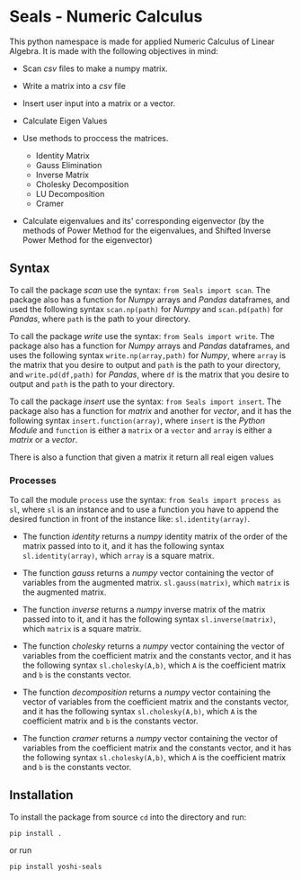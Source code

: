 # Seals - Numeric Calculus

This python namespace is made for applied Numeric Calculus of Linear Algebra. It is made with the following objectives in mind:

* Scan *csv* files to make a numpy matrix.

* Write a matrix into a *csv* file

* Insert user input into a matrix or a vector.

* Calculate Eigen Values

* Use methods to proccess the matrices.
  * Identity Matrix
  * Gauss Elimination
  * Inverse Matrix
  * Cholesky Decomposition
  * LU Decomposition
  * Cramer

* Calculate eigenvalues and its' corresponding eigenvector (by the methods of Power Method for the eigenvalues, and Shifted Inverse Power Method for the eigenvector)

## Syntax

To call the package *scan* use the syntax: `from Seals import scan`. The package also has a function for *Numpy* arrays and *Pandas* dataframes, and used the following syntax `scan.np(path)` for *Numpy* and `scan.pd(path)` for *Pandas*, where `path` is the path to your directory.

To call the package *write* use the syntax: `from Seals import write`. The package also has a function for *Numpy* arrays and *Pandas* dataframes, and uses the following syntax `write.np(array,path)` for *Numpy*, where `array` is the matrix that you desire to output and `path` is the path to your directory, and `write.pd(df,path)` for *Pandas*, where `df` is the matrix that you desire to output and `path` is the path to your directory.

To call the package *insert* use the syntax: `from Seals import insert`. The package also has a function for *matrix* and another for *vector*, and it has the following syntax `insert.function(array)`, where `insert` is the *Python Module* and `function` is either a `matrix` or a `vector` and `array` is either a *matrix* or a *vector*.

There is also a function that given a matrix it return all real eigen values

### Processes

To call the module `process` use the syntax: `from Seals import process as sl`, where `sl` is an instance and to use a function you have to append the desired function in front of the instance like: `sl.identity(array)`.

* The function *identity* returns a *numpy* identity matrix of the order of the matrix passed into to it, and it has the following syntax `sl.identity(array)`, which `array` is a square matrix.

* The function *gauss* returns a *numpy* vector containing the vector of variables from the augmented matrix. `sl.gauss(matrix)`, which `matrix` is the augmented matrix.

* The function *inverse* returns a *numpy* inverse matrix of the matrix passed into to it, and it has the following syntax `sl.inverse(matrix)`, which `matrix` is a square matrix.

* The function *cholesky* returns a *numpy* vector containing the vector of variables from the coefficient matrix and the constants vector, and it has the following syntax `sl.cholesky(A,b)`, which `A` is the coefficient matrix and `b` is the constants vector.
  
* The function *decomposition* returns a *numpy* vector containing the vector of variables from the coefficient matrix and the constants vector, and it has the following syntax `sl.cholesky(A,b)`, which `A` is the coefficient matrix and `b` is the constants vector.

* The function *cramer* returns a *numpy* vector containing the vector of variables from the coefficient matrix and the constants vector, and it has the following syntax `sl.cholesky(A,b)`, which `A` is the coefficient matrix and `b` is the constants vector.

## Installation

To install the package from source `cd` into the directory and run:

`pip install .`

or run

`pip install yoshi-seals`
